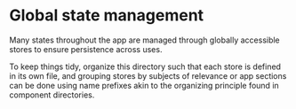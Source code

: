 # Global state management

Many states throughout the app are managed through globally accessible stores to ensure persistence across uses.

To keep things tidy, organize this directory such that each store is defined in its own file, and grouping stores by subjects of relevance or app sections can be done using name prefixes akin to the organizing principle found in component directories.
